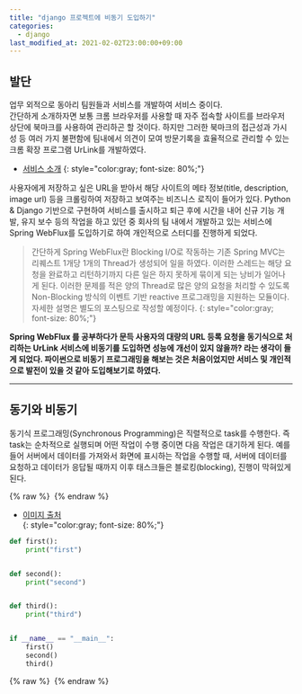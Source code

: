 ```yaml
---
title: "django 프로젝트에 비동기 도입하기"
categories: 
  - django
last_modified_at: 2021-02-02T23:00:00+09:00
---
```


## 발단
업무 외적으로 동아리 팀원들과 서비스를 개발하여 서비스 중이다.<br>
간단하게 소개하자면 보통 크롬 브라우저를 사용할 때 자주 접속할 사이트를 브라우저 상단에 북마크를 사용하여 관리하곤 할 것이다.
하지만 그러한 북마크의 접근성과 가시성 등 여러 가지 불편함에 팀내에서 의견이 모여 방문기록을 효율적으로 관리할 수 있는
크롬 확장 프로그램 UrLink를 개발하였다.

- [서비스 소개](https://www.notion.so/c936d72ea9a2415ea8ca5395d8d8cf22)
{: style="color:gray; font-size: 80%;"}


사용자에게 저장하고 싶은 URL을 받아서 해당 사이트의 메타 정보(title, description, image url) 등을
크롤링하여 저장하고 보여주는 비즈니스 로직이 들어가 있다. Python & Django 기반으로 구현하여 서비스를 출시하고
퇴근 후에 시간을 내어 신규 기능 개발, 유지 보수 등의 작업을 하고 있던 중 회사의 팀 내에서 개발하고 있는 서비스에
Spring WebFlux를 도입하기로 하여 개인적으로 스터디를 진행하게 되었다.

    
> 간단하게 Spring WebFlux란 Blocking I/O로 작동하는 기존 Spring MVC는 리퀘스트 1개당 1개의 Thread가 생성되어 일을 하였다.
> 이러한 스레드는 해당 요청을 완료하고 리턴하기까지 다른 일은 하지 못하게 묶이게 되는 낭비가 일어나게 된다. 이러한 문제를 적은 양의 Thread로
> 많은 양의 요청을 처리할 수 있도록 Non-Blocking 방식의 이벤트 기반 reactive 프로그래밍을 지원하는 모듈이다. 자세한 설명은 별도의 포스팅으로 작성할 예정이다.
{: style="color:gray; font-size: 80%;"}
     
**Spring WebFlux 를 공부하다가 문득 사용자의 대량의 URL 등록 요청을 동기식으로 처리하는 UrLink 서비스에 비동기를 도입하면 성능에 개선이 있지 않을까?
 라는 생각이 들게 되었다. 파이썬으로 비동기 프로그래밍을 해보는 것은 처음이었지만 서비스 및 개인적으로 발전이 있을 것 같아 도입해보기로 하였다.**

* * *
    
## 동기와 비동기
동기식 프로그래밍(Synchronous Programming)은 직렬적으로 task를 수행한다.
즉 task는 순차적으로 실행되며 어떤 작업이 수행 중이면 다음 작업은 대기하게 된다. 예를 들어 서버에서 데이터를 가져와서 화면에 표시하는
작업을 수행할 때, 서버에 데이터를 요청하고 데이터가 응답될 때까지 이후 태스크들은 블로킹(blocking), 진행이 막혀있게 된다. 
 
{% raw %} <img src="https://chohongjae.github.io/assets/img/20210202django프로젝트에비동기도입하기/동기.png" alt=""> {% endraw %}
- [이미지 출처](https://jay-ji.tistory.com/39)    
{: style="color:gray; font-size: 80%;"}

```python
def first():
    print("first")


def second():
    print("second")


def third():
    print("third")


if __name__ == "__main__":
    first()
    second()
    third()
```

{% raw %} <img src="https://chohongjae.github.io/assets/img/20210202django프로젝트에비동기도입하기/python동기.png" alt=""> {% endraw %}
